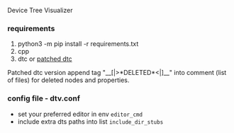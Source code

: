 Device Tree Visualizer

### requirements

1. python3 -m pip install -r requirements.txt
2. cpp
3. dtc or [patched dtc](https://github.com/bmx666/dtc)

Patched dtc version append tag "\_\_\[|\>\*DELETED\*\<|\]\_\_" into comment (list of files) for deleted nodes and properties.

### config file - dtv.conf

* set your preferred editor in env `editor_cmd`
* include extra dts paths into list `include_dir_stubs`

